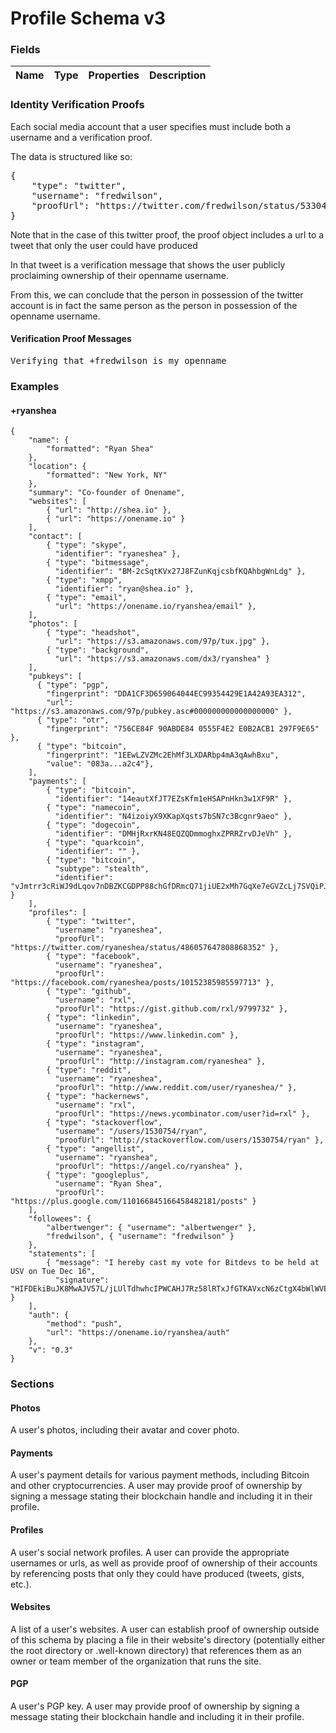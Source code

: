 # Profile Schema v3

### Fields

|Name      |Type    |Properties         |Description                           |
|----------|--------|-------------------|--------------------------------------|

### Identity Verification Proofs

Each social media account that a user specifies must include both a username and a verification proof.

The data is structured like so:

<pre>{
    "type": "twitter",
    "username": "fredwilson",
    "proofUrl": "https://twitter.com/fredwilson/status/533040726146162689"
}</pre>

Note that in the case of this twitter proof, the proof object includes a url to a tweet that only the user could have produced

In that tweet is a verification message that shows the user publicly proclaiming ownership of their openname username.

From this, we can conclude that the person in possession of the twitter account is in fact the same person as the person in possession of the openname username.

#### Verification Proof Messages

<pre>Verifying that +fredwilson is my openname</pre>

### Examples

#### +ryanshea

<pre><code>{
    "name": {
        "formatted": "Ryan Shea"
    },
    "location": {
        "formatted": "New York, NY"
    },
    "summary": "Co-founder of Onename",
    "websites": [
        { "url": "http://shea.io" },
        { "url": "https://onename.io" }
    ],
    "contact": [
        { "type": "skype",
          "identifier": "ryaneshea" },
        { "type": "bitmessage",
          "identifier": "BM-2cSqtKVx27J8FZunKqjcsbfKQAhbgWnLdg" },
        { "type": "xmpp",
          "identifier": "ryan@shea.io" },
        { "type": "email",
          "url": "https://onename.io/ryanshea/email" },
    ],
    "photos": [
        { "type": "headshot",
          "url": "https://s3.amazonaws.com/97p/tux.jpg" },
        { "type": "background",
          "url": "https://s3.amazonaws.com/dx3/ryanshea" }
    ],
    "pubkeys": [
      { "type": "pgp",
        "fingerprint": "DDA1CF3D659064044EC99354429E1A42A93EA312",
        "url": "https://s3.amazonaws.com/97p/pubkey.asc#000000000000000000" },
      { "type": "otr",
        "fingerprint": "756CE84F 90ABDE84 0555F4E2 E0B2ACB1 297F9E65" },
      { "type": "bitcoin",
        "fingerprint": "1EEwLZVZMc2EhMf3LXDARbp4mA3qAwhBxu",
        "value": "083a...a2c4"},
    ],
    "payments": [
        { "type": "bitcoin",
          "identifier": "14eautXfJT7EZsKfm1eHSAPnHkn3w1XF9R" },
        { "type": "namecoin",
          "identifier": "N4izoiyX9XKapXqsts7bSN7c3Bcgnr9aeo" },
        { "type": "dogecoin",
          "identifier": "DMHjRxrKN48EQZQDmmoghxZPRRZrvDJeVh" },
        { "type": "quarkcoin",
          "identifier": "" },
        { "type": "bitcoin",
          "subtype": "stealth",
          "identifier": "vJmtrr3cRiWJ9dLqov7nDBZKCGDPP88chGfDRmcQ71jiUE2xMh7GqXe7eGVZcLj7SVQiPJAxXvfdAdyD2RW8re8J7pGanvSUk3k3KW" }
    ],
    "profiles": [
        { "type": "twitter",
          "username": "ryaneshea",
          "proofUrl": "https://twitter.com/ryaneshea/status/486057647808868352" },
        { "type": "facebook",
          "username": "ryaneshea",
          "proofUrl": "https://facebook.com/ryaneshea/posts/10152385985597713" },
        { "type": "github",
          "username": "rxl",
          "proofUrl": "https://gist.github.com/rxl/9799732" },
        { "type": "linkedin",
          "username": "ryaneshea",
          "proofUrl": "https://www.linkedin.com" },
        { "type": "instagram",
          "username": "ryaneshea",
          "proofUrl": "http://instagram.com/ryaneshea" },
        { "type": "reddit",
          "username": "ryaneshea",
          "proofUrl": "http://www.reddit.com/user/ryaneshea/" },
        { "type": "hackernews",
          "username": "rxl",
          "proofUrl": "https://news.ycombinator.com/user?id=rxl" },
        { "type": "stackoverflow",
          "username": "/users/1530754/ryan",
          "proofUrl": "http://stackoverflow.com/users/1530754/ryan" },
        { "type": "angellist",
          "username": "ryanshea",
          "proofUrl": "https://angel.co/ryanshea" },
        { "type": "googleplus",
          "username": "Ryan Shea",
          "proofUrl": "https://plus.google.com/110166845166458482181/posts" }
    ],
    "followees": {
        "albertwenger": { "username": "albertwenger" },
        "fredwilson", { "username": "fredwilson" }
    },
    "statements": [
        { "message": "I hereby cast my vote for Bitdevs to be held at USV on Tue Dec 16",
          "signature": "HIFDEkiBuJK8MwAJV57L/jLUlTdhwhcIPWCAHJ7Rz58lRTxJfGTKAVxcN6zCtgX4bWlWVEb/qr5oI1AIqVXgUbA=" }
    ],
    "auth": {
        "method": "push",
        "url": "https://onename.io/ryanshea/auth"
    },
    "v": "0.3"
}
</code></pre>

### Sections

#### Photos

A user's photos, including their avatar and cover photo.

#### Payments

A user's payment details for various payment methods, including Bitcoin and other cryptocurrencies. A user may provide proof of ownership by signing a message stating their blockchain handle and including it in their profile.

#### Profiles

A user's social network profiles. A user can provide the appropriate usernames or urls, as well as provide proof of ownership of their accounts by referencing posts that only they could have produced (tweets, gists, etc.).

#### Websites

A list of a user's websites. A user can establish proof of ownership outside of this schema by placing a file in their website's directory (potentially either the root directory or .well-known directory) that references them as an owner or team member of the organization that runs the site.

#### PGP

A user's PGP key. A user may provide proof of ownership by signing a message stating their blockchain handle and including it in their profile.


